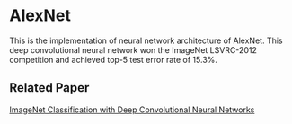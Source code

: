 # AlexNet
This is the implementation of neural network architecture of AlexNet. This deep convolutional neural network won the ImageNet LSVRC-2012 competition and achieved top-5 test error rate of 15.3%.

## Related Paper
[ImageNet Classification with Deep Convolutional Neural Networks](https://papers.nips.cc/paper/4824-imagenet-classification-with-deep-convolutional-neural-networks)

